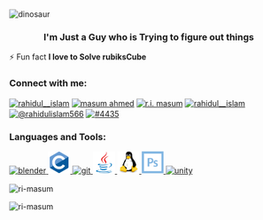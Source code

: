 
<img align="center" alt="dinosaur" width="1000" src="https://storage.googleapis.com/gweb-uniblog-publish-prod/original_images/Dino_non-birthday_version.gif" >
<h3 align="center">I'm Just a Guy who is Trying to figure out things</h3>

 ⚡ Fun fact **I love to Solve rubiksCube**

<h3 align="left">Connect with me:</h3>
<p align="left">
<a href="https://twitter.com/rahidul__islam" target="blank"><img align="center" src="https://raw.githubusercontent.com/rahuldkjain/github-profile-readme-generator/master/src/images/icons/Social/twitter.svg" alt="rahidul__islam" height="30" width="40" /></a>
<a href="https://linkedin.com/in/masum ahmed" target="blank"><img align="center" src="https://raw.githubusercontent.com/rahuldkjain/github-profile-readme-generator/master/src/images/icons/Social/linked-in-alt.svg" alt="masum ahmed" height="30" width="40" /></a>
<a href="https://fb.com/r.i. masum" target="blank"><img align="center" src="https://raw.githubusercontent.com/rahuldkjain/github-profile-readme-generator/master/src/images/icons/Social/facebook.svg" alt="r.i. masum" height="30" width="40" /></a>
<a href="https://instagram.com/rahidul__islam" target="blank"><img align="center" src="https://raw.githubusercontent.com/rahuldkjain/github-profile-readme-generator/master/src/images/icons/Social/instagram.svg" alt="rahidul__islam" height="30" width="40" /></a>
<a href="https://www.hackerrank.com/@rahidulislam566" target="blank"><img align="center" src="https://raw.githubusercontent.com/rahuldkjain/github-profile-readme-generator/master/src/images/icons/Social/hackerrank.svg" alt="@rahidulislam566" height="30" width="40" /></a>
<a href="https://discord.gg/#4435" target="blank"><img align="center" src="https://raw.githubusercontent.com/rahuldkjain/github-profile-readme-generator/master/src/images/icons/Social/discord.svg" alt="#4435" height="30" width="40" /></a>
</p>

<h3 align="left">Languages and Tools:</h3>
<p align="left"> <a href="https://www.blender.org/" target="_blank"> <img src="https://download.blender.org/branding/community/blender_community_badge_white.svg" alt="blender" width="40" height="40"/> </a> <a href="https://www.cprogramming.com/" target="_blank"> <img src="https://raw.githubusercontent.com/devicons/devicon/master/icons/c/c-original.svg" alt="c" width="40" height="40"/> </a> <a href="https://git-scm.com/" target="_blank"> <img src="https://www.vectorlogo.zone/logos/git-scm/git-scm-icon.svg" alt="git" width="40" height="40"/> </a> <a href="https://www.java.com" target="_blank"> <img src="https://raw.githubusercontent.com/devicons/devicon/master/icons/java/java-original.svg" alt="java" width="40" height="40"/> </a> <a href="https://www.linux.org/" target="_blank"> <img src="https://raw.githubusercontent.com/devicons/devicon/master/icons/linux/linux-original.svg" alt="linux" width="40" height="40"/> </a> <a href="https://www.photoshop.com/en" target="_blank"> <img src="https://raw.githubusercontent.com/devicons/devicon/master/icons/photoshop/photoshop-line.svg" alt="photoshop" width="40" height="40"/> </a> <a href="https://unity.com/" target="_blank"> <img src="https://www.vectorlogo.zone/logos/unity3d/unity3d-icon.svg" alt="unity" width="40" height="40"/> </a> </p>

<p><img align="center" src="https://github-readme-stats.vercel.app/api/top-langs?username=ri-masum&show_icons=true&locale=en&layout=compact" alt="ri-masum" /></p>

<p><img align="center" src="https://github-readme-streak-stats.herokuapp.com/?user=ri-masum&" alt="ri-masum" /></p>

